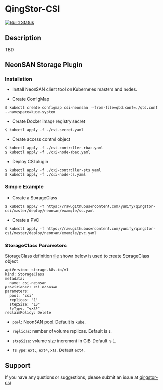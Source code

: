 # QingStor-CSI

[![Build Status](https://travis-ci.org/yunify/qingstor-csi.svg?branch=master)](https://travis-ci.org/yunify/qingstor-csi)

## Description
TBD

## NeonSAN Storage Plugin

### Installation
- Install NeonSAN client tool on Kubernetes masters and nodes.

- Create ConfigMap
```
$ kubectl create configmap csi-neonsan --from-file=qbd.conf=./qbd.conf --namespace=kube-system
```

- Create Docker image registry secret
```
$ kubectl apply -f ./csi-secret.yaml
```

- Create access control object
```
$ kubectl apply -f ./csi-controller-rbac.yaml
$ kubectl apply -f ./csi-node-rbac.yaml
```

- Deploy CSI plugin
```
$ kubectl apply -f ./csi-controller-sts.yaml
$ kubectl apply -f ./csi-node-ds.yaml
```

### Simple Example

- Create a StorageClass

```
$ kubectl apply -f https://raw.githubusercontent.com/yunify/qingstor-csi/master/deploy/neonsan/example/sc.yaml
```

- Create a PVC

```
$ kubectl apply -f https://raw.githubusercontent.com/yunify/qingstor-csi/master/deploy/neonsan/example/pvc.yaml
```

### StorageClass Parameters
StorageClass definition [file](deploy/neonsan/example/sc.yaml) shown below is used to create StorageClass object.
```
apiVersion: storage.k8s.io/v1
kind: StorageClass
metadata:
  name: csi-neonsan
provisioner: csi-neonsan
parameters:
  pool: "csi"
  replicas: "1"
  stepSize: "10"
  fsType: "ext4"
reclaimPolicy: Delete
```

- `pool`: NeonSAN pool. Default is `kube`.

- `replicas`: number of volume replicas. Default is `1`.

- `stepSize`: volume size increment in GiB. Default is `1`.

- `fsType`: `ext3`, `ext4`, `xfs`. Default `ext4`.


## Support
If you have any qustions or suggestions, please submit an issue at [qingstor-csi](https://github.com/yunify/qingstor-csi/issues)
